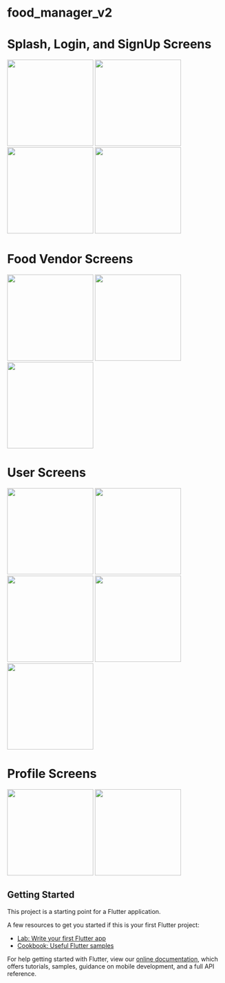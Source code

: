 # food_manager_v2

Splash, Login, and SignUp Screens
====
<img src="assets/images/0.png" width="200"/> <img src="assets/images/1.png" width="200"/> <img src="assets/images/1.1.png" width="200"/> <img src="assets/images/2.png" width="200"/>

Food Vendor Screens
====
<img src="assets/images/9.png" width="200"/> <img src="assets/images/10.png" width="200"/> <img src="assets/images/11.png" width="200"/>

User Screens
====
<img src="assets/images/3.png" width="200"/> <img src="assets/images/3.1.png" width="200"/> <img src="assets/images/4.png" width="200"/> <img src="assets/images/5.png" width="200"/> <img src="assets/images/6.png" width="200"/>

Profile Screens
====
<img src="assets/images/7.png" width="200"/> <img src="assets/images/8.png" width="200"/>

## Getting Started

This project is a starting point for a Flutter application.

A few resources to get you started if this is your first Flutter project:

- [Lab: Write your first Flutter app](https://flutter.dev/docs/get-started/codelab)
- [Cookbook: Useful Flutter samples](https://flutter.dev/docs/cookbook)

For help getting started with Flutter, view our
[online documentation](https://flutter.dev/docs), which offers tutorials,
samples, guidance on mobile development, and a full API reference.
